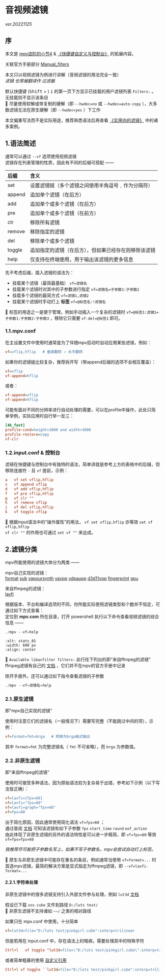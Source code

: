 # 音视频滤镜

_ver.20221125_

## 序

本文是 [mpv进阶的小节4](https://hooke007.github.io/unofficial/mpv_start.html#id15) & [《快捷键自定义与控制台》](https://hooke007.github.io/unofficial/mpv_input.html) 的拓展内容。

关联官方手册部分 [Manual_filters](https://mpv.io/manual/master/#video-filters)

本文只以视频滤镜为例进行讲解（音频滤镜的用法完全一致）  
_滤镜 也常被翻译作 过滤器_

默认快捷键 (<kbd>Shift</kbd> + ) <kbd>i</kbd> 的第一页下方显示已挂载的用户滤镜列表 `Filters:` 。无挂载则不显示该条目  
🔺 尽量使用软解或带复制的硬解（即 `--hwdec=no` 或 `--hwdec=auto-copy` ），大多数滤镜无法在原生硬解（即 `--hwdec=yes` ）下工作

本文偏重写法而不是实际用途，推荐熟悉语法后再查看 [《实用向的滤镜》](https://github.com/hooke007/MPV_lazy/discussions/120) 中的诸多案例。

## 1.语法简述

通常可以通过 `--vf` 选项使用视频滤镜  
滤镜存在列表管理的性质，因此有不同的后缀可搭配 ——

| 后缀   | 含义 |
| :----- | :----- |
| set    | 设置滤镜链（多个滤镜之间使用半角逗号 <kbd>,</kbd> 作为分隔符） |
| append | 追加单个滤镜（在后方） |
| add    | 追加单个或多个滤镜（在后方） |
| pre    | 追加单个或多个滤镜（在前方） |
| clr    | 移除所有滤镜 |
| remove | 移除指定的滤镜 |
| del    | 移除单个或多个滤镜 |
| toggle | 追加指定的滤镜（在后方），但如果已经存在则移除该滤镜 |
| help   | 仅支持在终端使用，用于输出该滤镜的更多信息 |

先不考虑后缀，插入滤镜的语法为：

- 挂载某个滤镜（最简最基础） `vf=滤镜名`
- 挂载某个滤镜时对其中的子参数进行指定 `vf=滤镜名=子参数1:子参数2`
- 挂载多个滤镜的最简方式 `vf=滤镜1,滤镜2`
- 挂载某个滤镜时手动打上 **标签** `vf=@标签名:!滤镜名`

🔺 标签的用途之一是便于管理，例如手动插入一个复杂的滤镜时 `vf=@标签1:滤镜1=子参数1:子参数2:子参数3` ，移除它只需要 `vf-del=@标签1` 即可。

### 1.1.mpv.conf

在主设置文件中使用时通常是为了伴随mpv启动时自动应用某些滤镜，例如：
```ini
vf=vflip,hflip   # 垂直翻转 → 水平翻转
```

如果你的滤镜链比较复杂，推荐拆开写（带append后缀的选项不会相互覆盖）：
```ini
vf=vflip
vf-append=hflip
```

或者：
```ini
vf-append=vflip
vf-append=hflip
```

可能有面对不同的分辨率进行自动处理的需要，可以在profile中操作，此处只简单举例，实际应用时自行举一反三：
```ini
[4k_fast]
profile-cond=height>2000 and width>3000
profile-restore=copy
vf-clr
```

### 1.2.input.conf & 控制台

滤镜在快捷键与控制台中有独特的语法，简单讲就是参考上方的表格中的后缀，但移除连接符 `-` 且 `vf` 提前，示例：
```ini
a   vf set vflip,hflip
s   vf append vflip
d   vf add vflip,hflip
f   vf pre vflip,hflip
g   vf clr ""
h   vf remove vflip
j   vf del vflip,hflip
k   vf toggle vflip
```

🔺 根据input语法中的“操作属性”的用法， `vf set vflip,hflip` 亦等效 `set vf vflip,hflip`  
`vf clr ""` 的作用也可通过 `set vf ""` 来达成。

## 2.滤镜分类

mpv所能使用的滤镜大体分为两类 ——

mpv自己实现的滤镜：  
[format](https://mpv.io/manual/master/#video-filters-format) [sub](https://mpv.io/manual/master/#video-filters-sub) [vapoursynth](https://mpv.io/manual/master/#video-filters-vapoursynth) [vavpp](https://mpv.io/manual/master/#video-filters-vavpp) [vdpaupp](https://mpv.io/manual/master/#video-filters-vdpaupp) [d3d11vpp](https://mpv.io/manual/master/#video-filters-d3d11vpp) [fingerprint](https://mpv.io/manual/master/#video-filters-fingerprint) [gpu](https://mpv.io/manual/master/#video-filters-gpu)

来自ffmpeg的滤镜：  
[lavfi](https://mpv.io/manual/master/#video-filters-lavfi)

根据版本、平台和编译选项的不同，你所能实际使用滤镜类型和个数并不恒定，可通过如下方式查看：  
定位到 **mpv.com** 所在目录，打开 powershell 执行以下命令查看视频滤镜的综合信息 ——
```powershell
./mpv --vf=help
```

```{image} _assets/mpv_filters-terminal_01.jpg
:alt: stats_01
:width: 600 px
:align: center
```

🔺 `Available libavfilter filters:` 此行往下列出的即“来自ffmpeg的滤镜”  
ffmpeg滤镜有自己的 [文档](https://ffmpeg.org/ffmpeg-filters.html) ，它们并不在mpv的官方手册中记录

除开手册外，还可以通过如下指令查看滤镜的子参数
```powershell
./mpv --vf=滤镜名=help
```

### 2.1.原生滤镜

即“mpv自己实现的滤镜”

使用时注意它们的滤镜名（一般情况下）需要写完整（不能跳过中间的项），示例：
```ini
vf=format=fmt=brga   # 转换为brga格式输出
```

其中 `format=fmt` 为完整滤镜名（ `fmt` 不可省略），而 `brga` 为参数值。

### 2.2.非原生滤镜

即“来自ffmpeg的滤镜”

使用时可接受多种语法，因为原始语法较为复杂易于出错，参考如下示例（以下写法皆正确）：
```ini
vf=lavfi=[fps=60]
vf=lavfi="fps=60"
vf=lavfi=graph="fps=60"
vf=fps=60
```

出于简化原因，因此通常使用简化语法 `vf=fps=60` ；  
通过查阅 [文档](https://ffmpeg.org/ffmpeg-filters.html#fps-1) 可知该滤镜有如下子参数 `fps` `start_time` `round` `eof_action`  
由此体现了非原生滤镜的另外的语法特性是可以进一步精简，即 `vf=fps=60` 等效 `vf=fps=fps=60`

_我推荐尽可能把子参数名写上，如果不写子参数名，mpv会尝试自动打上标签。_

🔺 原生与非原生滤镜中可能存在重名的条目，例如通常当使用 `vf=format=...` 时首选mpv滤镜，最简的解决方案是显式指定为ffmpeg滤镜，即 `--vf=lavfi-format=...`

#### 2.2.1.字符串处理

非原生滤镜中的很多滤镜支持引入外部文件参与处理，例如 `lut3d` [文档](https://ffmpeg.org/ffmpeg-filters.html#lut3d-1)

假设已下载 `xxx.cube` 文件到路径 `D:/luts test/`  
🔺 非原生滤镜不支持诸如 `~~/` 之类的相对路径

如果只在 mpv.conf 中使用，十分简单
```ini
vf=lut3d=file="D:/luts test/pinkgirl.cube":interp=trilinear
```

但是若用在 input.conf 中，存在语法上的暗病，需要处理其中的特殊字符
```ini
Ctrl+l   vf toggle "lut3d=file=\"D:/luts test/pinkgirl.cube\":interp=trilinear"
```

或者简单粗暴的使用 [自定义引用](https://mpv.io/manual/master/#flat-command-syntax)
```ini
Ctrl+l vf toggle ``lut3d=file="D:/luts test/pinkgirl.cube":interp=trilinear``
```
